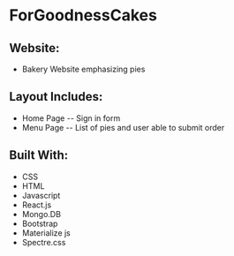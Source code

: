 # ForGoodnessCakes

## Website:
- Bakery Website emphasizing pies 

## Layout Includes:
- Home Page
-- Sign in form
- Menu Page
-- List of pies and user able to submit order


## Built With:
- CSS
- HTML
- Javascript
- React.js
- Mongo.DB
- Bootstrap
- Materialize js
- Spectre.css

